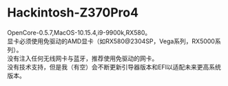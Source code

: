 # Hackintosh-Z370Pro4
OpenCore-0.5.7,MacOS-10.15.4,i9-9900k,RX580。  
显卡必须使用免驱动的AMD显卡（如RX580@2304SP，Vega系列，RX5000系列）。  
没有注入任何无线网卡与蓝牙，推荐使用免驱动的网卡。  
没有技术支持，但是我（有空）会不断更新引导器版本和EFI以适配未来更高系统版本。  
